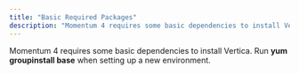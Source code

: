 ```yaml
---
title: "Basic Required Packages"
description: "Momentum 4 requires some basic dependencies to install Vertica Run yum groupinstall base when setting up a new environment..."
---
```


Momentum 4 requires some basic dependencies to install Vertica. Run **yum groupinstall base**                   when setting up a new environment.